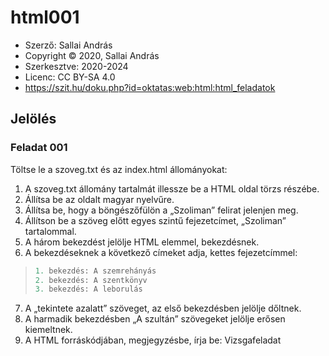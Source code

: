 # html001

* Szerző: Sallai András
* Copyright © 2020, Sallai András
* Szerkesztve: 2020-2024
* Licenc: CC BY-SA 4.0
* https://szit.hu/doku.php?id=oktatas:web:html:html_feladatok

## Jelölés
### Feladat 001

Töltse le a szoveg.txt és az index.html állományokat:

1. A szoveg.txt állomány tartalmát illessze be a HTML oldal törzs részébe.
2. Állítsa be az oldalt magyar nyelvűre.
3. Állítsa be, hogy a böngészőfülön a „Szoliman” felirat jelenjen meg.
4. Állítson be a szöveg előtt egyes szintű fejezetcímet, „Szoliman” tartalommal.
5. A három bekezdést jelölje HTML elemmel, bekezdésnek.
6. A bekezdéseknek a következő címeket adja, kettes fejezetcímmel:
>``` python linenums="1"
>1. bekezdés: A szemrehányás
>2. bekezdés: A szentkönyv
>3. bekezdés: A leborulás
>```
7. A „tekintete azalatt” szöveget, az első bekezdésben jelölje dőltnek.
8. A harmadik bekezdésben „A szultán” szövegeket jelölje erősen kiemeltnek.
9. A HTML forráskódjában, megjegyzésbe, írja be: Vizsgafeladat

